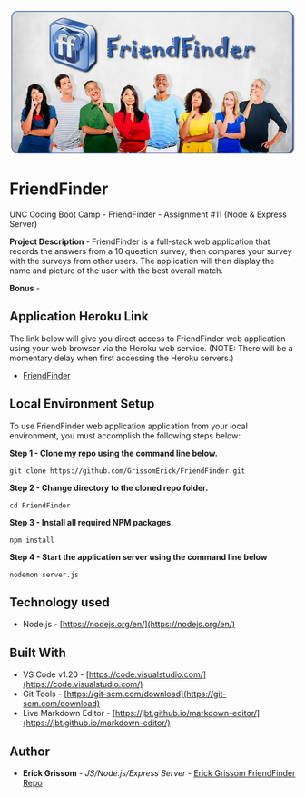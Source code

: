 <div align="center">
<img src="https://github.com/GrissomErick/FriendFinder/blob/master/images/friendfinder.png?raw=true" alt="Project logo"></img>
</div>

# FriendFinder
UNC Coding Boot Camp - FriendFinder - Assignment #11 (Node &amp; Express Server)
 <p></p>
 
**Project Description** - FriendFinder is a full-stack web application that records the answers from a 10 question survey, then compares your survey with the surveys from other users. The application will then display the name and picture of the user with the best overall match.

**Bonus** - 

## Application Heroku Link
The link below will give you direct access to FriendFinder web application using your web browser via the Heroku web service. (NOTE: There will be a momentary delay when first accessing the Heroku servers.)

* [FriendFinder](http://www.google.com)

## Local Environment Setup
To use FriendFinder web application application from your local environment, you must accomplish the following steps below:

**Step 1 - Clone my repo using the command line below.**
```
git clone https://github.com/GrissomErick/FriendFinder.git
```
**Step 2 - Change directory to the cloned repo folder.**
```
cd FriendFinder
```
**Step 3 - Install all required NPM packages.**
```
npm install
```
**Step 4 - Start the application server using the command line below**
```
nodemon server.js
```
## Technology used
- Node.js - [https://nodejs.org/en/](https://nodejs.org/en/)

## Built With

* VS Code v1.20 - [https://code.visualstudio.com/](https://code.visualstudio.com/)
* Git Tools - [https://git-scm.com/download](https://git-scm.com/download)
* Live Markdown Editor - [https://jbt.github.io/markdown-editor/](https://jbt.github.io/markdown-editor/)

## Author

* **Erick Grissom** - *JS/Node.js/Express Server* - [Erick Grissom FriendFinder Repo](https://github.com/GrissomErick/FriendFinder)


